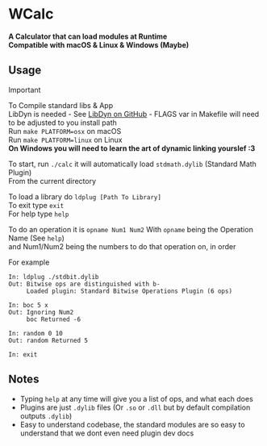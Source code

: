 # WCalc  
__A Calculator that can load modules at Runtime__  
__Compatible with macOS & Linux & Windows (Maybe)__  
## Usage

>[!IMPORTANT]  
>To Compile standard libs & App  
>LibDyn is needed - See [LibDyn on GitHub](https://github.com/Wdboyes14/libdyn) - FLAGS var in Makefile will need to be adjusted to you install path  
>Run `make PLATFORM=osx` on macOS  
>Run `make PLATFORM=linux` on Linux  
>__On Windows you will need to learn the art of dynamic linking yourslef :3__  

To start, run `./calc` it will automatically load `stdmath.dylib` (Standard Math Plugin)  
From the current directory  

To load a library do `ldplug [Path To Library]`  
To exit type `exit`  
For help type `help`  
  
To do an operation it is `opname Num1 Num2` With `opname` being the Operation Name (See `help`)  
and Num1/Num2 being the numbers to do that operation on, in order  

For example  

```
In: ldplug ./stdbit.dylib
Out: Bitwise ops are distinguished with b-
     Loaded plugin: Standard Bitwise Operations Plugin (6 ops)

In: boc 5 x
Out: Ignoring Num2
     boc Returned -6

In: random 0 10
Out: random Returned 5

In: exit
```  

## Notes  
- Typing `help` at any time will give you a list of ops, and what each does  
- Plugins are just `.dylib` files (Or `.so` or `.dll` but by default compilation outputs `.dylib`)  
- Easy to understand codebase, the standard modules are so easy to understand that we dont even need plugin dev docs  